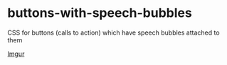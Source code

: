 buttons-with-speech-bubbles
===========================

CSS for buttons (calls to action) which have speech bubbles attached to them

[Imgur](http://i.imgur.com/TLhpA9s.gif)

